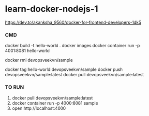# learn-docker-nodejs-1

https://dev.to/akanksha_9560/docker-for-frontend-developers-1dk5

### CMD

docker build -t hello-world .
docker images
docker container run -p 4001:8081 hello-world

docker rmi devopsveekvn/sample

docker tag hello-world devopsveekvn/sample
docker push devopsveekvn/sample:latest
docker pull devopsveekvn/sample:latest

### TO RUN

1. docker pull devopsveekvn/sample:latest
2. docker container run -p 4000:8081 sample
3. open http://localhost:4000
